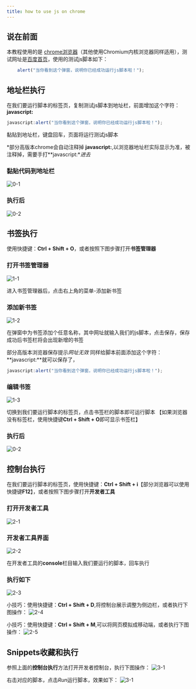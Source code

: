 ```yaml
---
title: how to use js on chrome
---
```


## 说在前面

本教程使用的是 [chrome浏览器](https://www.google.cn/intl/zh-CN/chrome/)（其他使用Chromium内核浏览器同样适用），测试网址是[百度首页](https://www.google.cn/intl/zh-CN/chrome/)，使用的测试js脚本如下：
    
```javascript
    alert("当你看到这个弹窗，说明你已经成功运行js脚本啦！");
```

## 地址栏执行

在我们要运行脚本的标签页，复制测试js脚本到地址栏，前面增加这个字符：**javascript:**
  ```javascript
  javascript:alert("当你看到这个弹窗，说明你已经成功运行js脚本啦！");
  ```
黏贴到地址栏，键盘回车，页面将运行测试js脚本

*部分高版本chrome会自动注释掉 **javascript:**,以浏览器地址栏实际显示为准，被注释掉，需要手打**javascript:**进去*

### 黏贴代码到地址栏
![0-1](https://github.com/krapnikkk/krapnikkk.github.io/blob/master/asset/how-to-use-js-on-chrome/0-1.png)

### 执行后
![0-2](https://github.com/krapnikkk/krapnikkk.github.io/blob/master/asset/how-to-use-js-on-chrome/0-2.png)

## 书签执行

使用快捷键：**Ctrl + Shift + O**，或者按照下图步骤打开**书签管理器**

### 打开书签管理器
![1-1](https://github.com/krapnikkk/krapnikkk.github.io/blob/master/asset/how-to-use-js-on-chrome/1-1.png)

进入书签管理器后，点击右上角的菜单-添加新书签

### 添加新书签
![1-2](https://github.com/krapnikkk/krapnikkk.github.io/blob/master/asset/how-to-use-js-on-chrome/1-2.png)

在弹窗中为书签添加个任意名称，其中网址就输入我们的js脚本，点击保存，保存成功后书签栏将会出现新增的书签

部分高版本浏览器保存提示*网址无效* 同样给脚本前面添加这个字符：**javascript:**就可以保存了，
  ```javascript
  javascript:alert("当你看到这个弹窗，说明你已经成功运行js脚本啦！");
  ```
### 编辑书签
![1-3](https://github.com/krapnikkk/krapnikkk.github.io/blob/master/asset/how-to-use-js-on-chrome/1-2.png)

切换到我们要运行脚本的标签页，点击书签栏的脚本即可运行脚本
【如果浏览器没有标签栏，使用快捷键**Ctrl + Shift + O**即可显示书签栏】

### 执行后
![0-2](https://github.com/krapnikkk/krapnikkk.github.io/blob/master/asset/how-to-use-js-on-chrome/0-2.png)

## 控制台执行

在我们要运行脚本的标签页，使用快捷键：**Ctrl + Shift + i**【部分浏览器可以使用快捷键**F12**】，或者按照下图步骤打开**开发者工具**

### 打开开发者工具
![2-1](https://github.com/krapnikkk/krapnikkk.github.io/blob/master/asset/how-to-use-js-on-chrome/2-1.png)

### 开发者工具界面
![2-2](https://github.com/krapnikkk/krapnikkk.github.io/blob/master/asset/how-to-use-js-on-chrome/2-2.png)

在开发者工具的**console**栏目输入我们要运行的脚本，回车执行

### 执行如下
![2-3](https://github.com/krapnikkk/krapnikkk.github.io/blob/master/asset/how-to-use-js-on-chrome/2-3.png)

小技巧：使用快捷键：**Ctrl + Shift + D**,将控制台展示调整为侧边栏，或者执行下图操作：
![2-4](https://github.com/krapnikkk/krapnikkk.github.io/blob/master/asset/how-to-use-js-on-chrome/2-4.png)

小技巧：使用快捷键：**Ctrl + Shift + M**,可以将网页模拟成移动端，或者执行下图操作：
![2-5](https://github.com/krapnikkk/krapnikkk.github.io/blob/master/asset/how-to-use-js-on-chrome/2-5.png)

## Snippets收藏和执行
参照上面的**控制台执行**方法打开开发者控制台，执行下图操作：
![3-1](https://github.com/krapnikkk/krapnikkk.github.io/blob/master/asset/how-to-use-js-on-chrome/3-1.png)

右击对应的脚本，点击*Run*运行脚本，效果如下：
![3-1](https://github.com/krapnikkk/krapnikkk.github.io/blob/master/asset/how-to-use-js-on-chrome/3-2.png)

